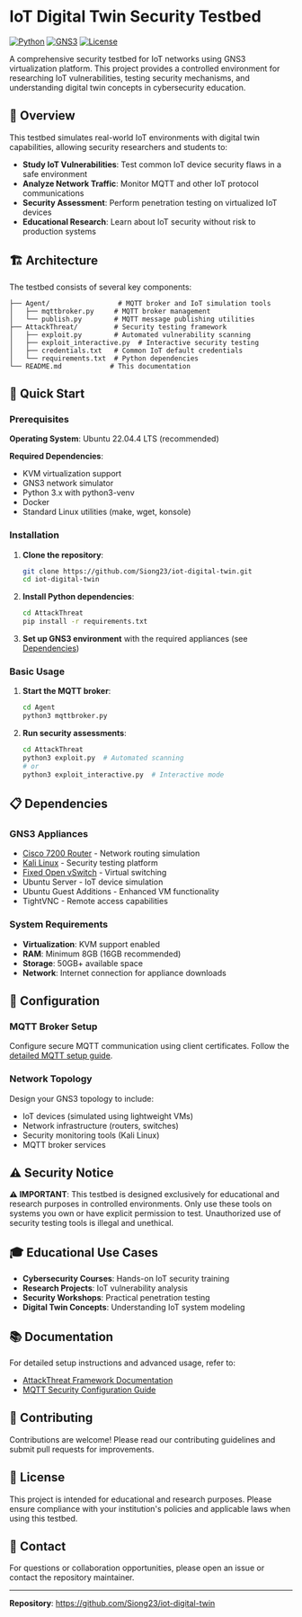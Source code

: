 # IoT Digital Twin Security Testbed

[![Python](https://img.shields.io/badge/Python-3.x-blue.svg)](https://python.org)
[![GNS3](https://img.shields.io/badge/GNS3-Compatible-green.svg)](https://gns3.com)
[![License](https://img.shields.io/badge/License-Educational-yellow.svg)](#license)

A comprehensive security testbed for IoT networks using GNS3 virtualization platform. This project provides a controlled environment for researching IoT vulnerabilities, testing security mechanisms, and understanding digital twin concepts in cybersecurity education.

## 🎯 Overview

This testbed simulates real-world IoT environments with digital twin capabilities, allowing security researchers and students to:

- **Study IoT Vulnerabilities**: Test common IoT device security flaws in a safe environment
- **Analyze Network Traffic**: Monitor MQTT and other IoT protocol communications
- **Security Assessment**: Perform penetration testing on virtualized IoT devices
- **Educational Research**: Learn about IoT security without risk to production systems

## 🏗️ Architecture

The testbed consists of several key components:

```
├── Agent/                 # MQTT broker and IoT simulation tools
│   ├── mqttbroker.py     # MQTT broker management
│   └── publish.py        # MQTT message publishing utilities
├── AttackThreat/         # Security testing framework
│   ├── exploit.py        # Automated vulnerability scanning
│   ├── exploit_interactive.py  # Interactive security testing
│   ├── credentials.txt   # Common IoT default credentials
│   └── requirements.txt  # Python dependencies
└── README.md            # This documentation
```

## 🚀 Quick Start

### Prerequisites

**Operating System**: Ubuntu 22.04.4 LTS (recommended)

**Required Dependencies**:
- KVM virtualization support
- GNS3 network simulator
- Python 3.x with python3-venv
- Docker
- Standard Linux utilities (make, wget, konsole)

### Installation

1. **Clone the repository**:
   ```bash
   git clone https://github.com/Siong23/iot-digital-twin.git
   cd iot-digital-twin
   ```

2. **Install Python dependencies**:
   ```bash
   cd AttackThreat
   pip install -r requirements.txt
   ```

3. **Set up GNS3 environment** with the required appliances (see [Dependencies](##-📋-Dependencies))

### Basic Usage

1. **Start the MQTT broker**:
   ```bash
   cd Agent
   python3 mqttbroker.py
   ```

2. **Run security assessments**:
   ```bash
   cd AttackThreat
   python3 exploit.py  # Automated scanning
   # or
   python3 exploit_interactive.py  # Interactive mode
   ```

## 📋 Dependencies

### GNS3 Appliances
- [Cisco 7200 Router](https://www.gns3.com/marketplace/appliances/cisco-7200) - Network routing simulation
- [Kali Linux](https://gns3.com/marketplace/appliances/kali-linux-2) - Security testing platform
- [Fixed Open vSwitch](https://gitlab.com/Fumeaux/openvswitch) - Virtual switching
- Ubuntu Server - IoT device simulation
- Ubuntu Guest Additions - Enhanced VM functionality
- TightVNC - Remote access capabilities

### System Requirements
- **Virtualization**: KVM support enabled
- **RAM**: Minimum 8GB (16GB recommended)
- **Storage**: 50GB+ available space
- **Network**: Internet connection for appliance downloads

## 🔧 Configuration

### MQTT Broker Setup
Configure secure MQTT communication using client certificates. Follow the [detailed MQTT setup guide](https://medium.com/gravio-edge-iot-platform/how-to-set-up-a-mosquitto-mqtt-broker-securely-using-client-certificates-82b2aaaef9c8).

### Network Topology
Design your GNS3 topology to include:
- IoT devices (simulated using lightweight VMs)
- Network infrastructure (routers, switches)
- Security monitoring tools (Kali Linux)
- MQTT broker services

## ⚠️ Security Notice

**⚠️ IMPORTANT**: This testbed is designed exclusively for educational and research purposes in controlled environments. Only use these tools on systems you own or have explicit permission to test. Unauthorized use of security testing tools is illegal and unethical.

## 🎓 Educational Use Cases

- **Cybersecurity Courses**: Hands-on IoT security training
- **Research Projects**: IoT vulnerability analysis
- **Security Workshops**: Practical penetration testing
- **Digital Twin Concepts**: Understanding IoT system modeling

## 📚 Documentation

For detailed setup instructions and advanced usage, refer to:
- [AttackThreat Framework Documentation](./AttackThreat/README.md)
- [MQTT Security Configuration Guide](https://medium.com/gravio-edge-iot-platform/how-to-set-up-a-mosquitto-mqtt-broker-securely-using-client-certificates-82b2aaaef9c8)

## 🤝 Contributing

Contributions are welcome! Please read our contributing guidelines and submit pull requests for improvements.

## 📄 License

This project is intended for educational and research purposes. Please ensure compliance with your institution's policies and applicable laws when using this testbed.

## 📧 Contact

For questions or collaboration opportunities, please open an issue or contact the repository maintainer.

---

**Repository**: https://github.com/Siong23/iot-digital-twin